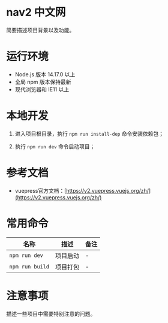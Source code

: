 # nav2 中文网

简要描述项目背景以及功能。

# 运行环境

- Node.js 版本 14.17.0 以上
- 全局 npm 版本保持最新
- 现代浏览器和 IE11 以上

# 本地开发

1. 进入项目根目录，执行 `npm run install-dep` 命令安装依赖包；

3. 执行 `npm run dev` 命令启动项目；

# 参考文档

- vuepress官方文档：[https://v2.vuepress.vuejs.org/zh/](https://v2.vuepress.vuejs.org/zh/)

# 常用命令

| 名称               | 描述                     | 备注                                                               |
| ------------------ | ------------------------ | ------------------------------------------------------------------ |
| `npm run dev`    | 项目启动                 | -                                                                  |
| `npm run build`  | 项目打包                 | -                                                                  |

# 注意事项

描述一些项目中需要特别注意的问题。
